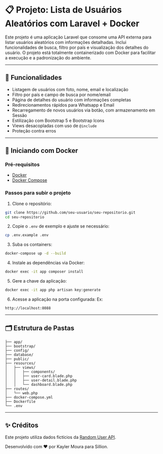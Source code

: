 # 📋 Projeto: Lista de Usuários Aleatórios com Laravel + Docker

Este projeto é uma aplicação Laravel que consome uma API externa para listar usuários aleatórios com informações detalhadas. Inclui funcionalidades de busca, filtro por país e visualização dos detalhes do usuário. O projeto está totalmente containerizado com Docker para facilitar a execução e a padronização do ambiente.

---

## 🚀 Funcionalidades

- Listagem de usuários com foto, nome, email e localização
- Filtro por país e campo de busca por nome/email
- Página de detalhes do usuário com informações completas
- Redirecionamentos rápidos para Whatsapp e Email
- Recarregamento de novos usuários via botão, com armazenamento em Sessão
- Estilização com Bootstrap 5 e Bootstrap Icons
- Views desacopladas com uso de `@include`
- Proteção contra erros

---

## 🐳 Iniciando com Docker

### Pré-requisitos

- [Docker](https://www.docker.com/products/docker-desktop)
- [Docker Compose](https://docs.docker.com/compose/)

### Passos para subir o projeto

1. Clone o repositório:

```bash
git clone https://github.com/seu-usuario/seu-repositorio.git
cd seu-repositorio
```

2. Copie o `.env` de exemplo e ajuste se necessário:

```bash
cp .env.example .env
```

3. Suba os containers:

```bash
docker-compose up -d --build
```

4. Instale as dependências via Docker:

```bash
docker exec -it app composer install
```

5. Gere a chave da aplicação:

```bash
docker exec -it app php artisan key:generate
```

6. Acesse a aplicação na porta configurada:
Ex:

```
http://localhost:8088
```

---

## 🗂 Estrutura de Pastas

```
├── app/
├── bootstrap/
├── config/
├── database/
├── public/
├── resources/
│   ├── views/
│   │   ├── components/
│   │   ├── user-card.blade.php
│   │   ├── user-detail.blade.php
│   │   └── dashboard.blade.php
├── routes/
│   └── web.php
├── docker-compose.yml
├── Dockerfile
└── .env
```

---

## ✨ Créditos

Este projeto utiliza dados fictícios da [Random User API](https://randomuser.me/).

Desenvolvido com ❤️ por Kayler Moura para Sillion.
